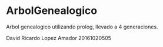 # ArbolGenealogico

Arbol genealogico utilizando prolog, llevado a 4 generaciones.

David Ricardo Lopez Amador 20161020505
